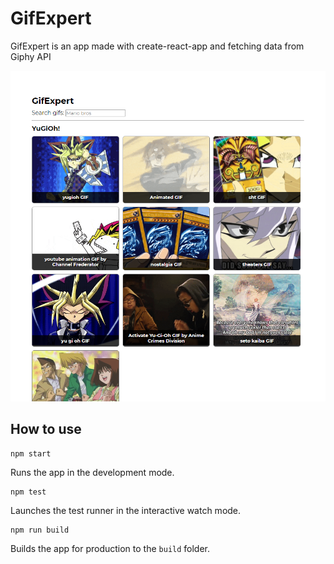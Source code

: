 # GifExpert

GifExpert is an app made with create-react-app and fetching data from Giphy API

![Home page view](./screenshots/home_page.png)

## How to use

    npm start

Runs the app in the development mode.

    npm test

Launches the test runner in the interactive watch mode.

    npm run build

Builds the app for production to the `build` folder.
